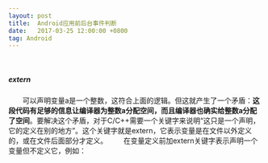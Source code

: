 ```yaml
---
layout: post
title:  Android应用前后台事件判断
date:   2017-03-25 12:00:00 +0800
tag: Android
---
```

&emsp;&emsp;


##### extern

&emsp;&emsp;可以声明变量a是一个整数，这符合上面的逻辑。但这就产生了一个矛盾：**这段代码有足够的信息让编译器为整数a分配空间，而且编译器也确实给整数a分配了空间**。要解决这个矛盾，对于C/C++需要一个关键字来说明“这只是一个声明，它的定义在别的地方”。这个关键字就是extern，它表示变量是在文件以外定义的，或在文件后面部分才定义。
&emsp;&emsp;在变量定义前加extern关键字表示声明一个变量但不定义它，例如：













